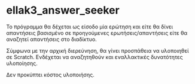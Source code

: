 # ellak3_answer_seeker

Το πρόγραμμα θα δέχεται ως είσοδο μία ερώτηση και είτε θα δίνει απαντήσεις βασισμένο σε προηγούμενες ερωτήσεις/απαντήσεις είτε θα αναζητεί απαντήσεις στο διαδίκτυο. 

Σύμφωνα με την αρχική διερεύνηση, θα γίνει προσπάθεια να υλοποιηθεί σε Scratch. Ενδέχεται να αναζητηθούν και εναλλακτικές δυνατότητες υλοποίησης.

Δεν προκύπτει κόστος υλοποιήσης.
